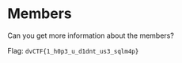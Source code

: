 # Members

Can you get more information about the members?

Flag: `dvCTF{1_h0p3_u_d1dnt_us3_sqlm4p}`
